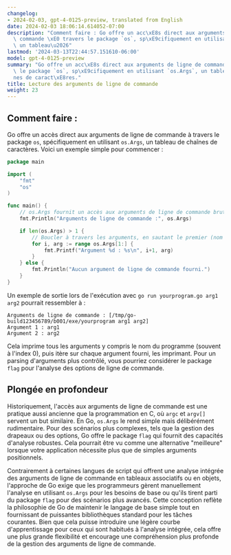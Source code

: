 ```yaml
---
changelog:
- 2024-02-03, gpt-4-0125-preview, translated from English
date: 2024-02-03 18:06:14.614052-07:00
description: "Comment faire : Go offre un acc\xE8s direct aux arguments de ligne de\
  \ commande \xE0 travers le package `os`, sp\xE9cifiquement en utilisant `os.Args`,\
  \ un tableau\u2026"
lastmod: '2024-03-13T22:44:57.151610-06:00'
model: gpt-4-0125-preview
summary: "Go offre un acc\xE8s direct aux arguments de ligne de commande \xE0 travers\
  \ le package `os`, sp\xE9cifiquement en utilisant `os.Args`, un tableau de cha\xEE\
  nes de caract\xE8res."
title: Lecture des arguments de ligne de commande
weight: 23
---
```


## Comment faire :
Go offre un accès direct aux arguments de ligne de commande à travers le package `os`, spécifiquement en utilisant `os.Args`, un tableau de chaînes de caractères. Voici un exemple simple pour commencer :

```go
package main

import (
    "fmt"
    "os"
)

func main() {
    // os.Args fournit un accès aux arguments de ligne de commande bruts
    fmt.Println("Arguments de ligne de commande :", os.Args)

    if len(os.Args) > 1 {
        // Boucler à travers les arguments, en sautant le premier (nom du programme)
        for i, arg := range os.Args[1:] {
            fmt.Printf("Argument %d : %s\n", i+1, arg)
        }
    } else {
        fmt.Println("Aucun argument de ligne de commande fourni.")
    }
}
```

Un exemple de sortie lors de l'exécution avec `go run yourprogram.go arg1 arg2` pourrait ressembler à :

```
Arguments de ligne de commande : [/tmp/go-build123456789/b001/exe/yourprogram arg1 arg2]
Argument 1 : arg1
Argument 2 : arg2
```

Cela imprime tous les arguments y compris le nom du programme (souvent à l'index 0), puis itère sur chaque argument fourni, les imprimant. Pour un parsing d'arguments plus contrôlé, vous pourriez considérer le package `flag` pour l'analyse des options de ligne de commande.

## Plongée en profondeur
Historiquement, l'accès aux arguments de ligne de commande est une pratique aussi ancienne que la programmation en C, où `argc` et `argv[]` servent un but similaire. En Go, `os.Args` le rend simple mais délibérément rudimentaire. Pour des scénarios plus complexes, tels que la gestion des drapeaux ou des options, Go offre le package `flag` qui fournit des capacités d'analyse robustes. Cela pourrait être vu comme une alternative "meilleure" lorsque votre application nécessite plus que de simples arguments positionnels.

Contrairement à certaines langues de script qui offrent une analyse intégrée des arguments de ligne de commande en tableaux associatifs ou en objets, l'approche de Go exige que les programmeurs gèrent manuellement l'analyse en utilisant `os.Args` pour les besoins de base ou qu'ils tirent parti du package `flag` pour des scénarios plus avancés. Cette conception reflète la philosophie de Go de maintenir le langage de base simple tout en fournissant de puissantes bibliothèques standard pour les tâches courantes. Bien que cela puisse introduire une légère courbe d'apprentissage pour ceux qui sont habitués à l'analyse intégrée, cela offre une plus grande flexibilité et encourage une compréhension plus profonde de la gestion des arguments de ligne de commande.

